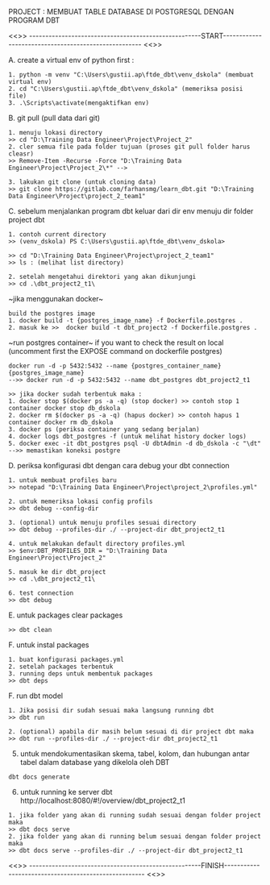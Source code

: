 PROJECT : MEMBUAT TABLE DATABASE DI POSTGRESQL DENGAN PROGRAM DBT

<<>> -----------------------------------------------------START----------------------------------------------------- <<>>

A. create a virtual env of python first :
``` 
1. python -m venv "C:\Users\gustii.ap\ftde_dbt\venv_dskola" (membuat virtual env)
2. cd "C:\Users\gustii.ap\ftde_dbt\venv_dskola" (memeriksa posisi file)
3. .\Scripts\activate(mengaktifkan env)
```

B. git pull (pull data dari git)
```
1. menuju lokasi directory
>> cd "D:\Training Data Engineer\Project\Project_2"
2. cler semua file pada folder tujuan (proses git pull folder harus cleasr)
>> Remove-Item -Recurse -Force "D:\Training Data Engineer\Project\Project_2\*" --> 

3. lakukan git clone (untuk cloning data)
>> git clone https://gitlab.com/farhansmg/learn_dbt.git "D:\Training Data Engineer\Project\project_2_team1" 
```

C. sebelum menjalankan program dbt keluar dari dir env menuju dir folder project dbt
```
1. contoh current directory 
>> (venv_dskola) PS C:\Users\gustii.ap\ftde_dbt\venv_dskola>

>> cd "D:\Training Data Engineer\Project\project_2_team1"
>> ls : (melihat list directory)

2. setelah mengetahui direktori yang akan dikunjungi
>> cd .\dbt_project2_t1\ 
``` 

~jika menggunakan docker~
```
build the postgres image
1. docker build -t {postgres_image_name} -f Dockerfile.postgres .
2. masuk ke >>  docker build -t dbt_project2 -f Dockerfile.postgres .
```

~run postgres container~
if you want to check the result on local (uncomment first the EXPOSE command on dockerfile postgres)
```
docker run -d -p 5432:5432 --name {postgres_container_name} {postgres_image_name}
-->> docker run -d -p 5432:5432 --name dbt_postgres dbt_project2_t1

>> jika docker sudah terbentuk maka :
1. docker stop $(docker ps -a -q) (stop docker) >> contoh stop 1 container docker stop db_dskola
2. docker rm $(docker ps -a -q) (hapus docker) >> contoh hapus 1 container docker rm db_dskola
3. docker ps (periksa container yang sedang berjalan)
4. docker logs dbt_postgres -f (untuk melihat history docker logs)
5. docker exec -it dbt_postgres psql -U dbtAdmin -d db_dskola -c "\dt" -->> memastikan koneksi postgre
```

D. periksa konfigurasi dbt dengan cara debug your dbt connection
```
1. untuk membuat profiles baru
>> notepad "D:\Training Data Engineer\Project\project_2\profiles.yml"

2. untuk memeriksa lokasi config profils
>> dbt debug --config-dir

3. (optional) untuk menuju profiles sesuai directory
>> dbt debug --profiles-dir ./ --project-dir dbt_project2_t1

4. untuk melakukan default directory profiles.yml
>> $env:DBT_PROFILES_DIR = "D:\Training Data Engineer\Project\Project_2"

5. masuk ke dir dbt_project
>> cd .\dbt_project2_t1\

6. test connection
>> dbt debug
```

E. untuk packages clear packages 
```
>> dbt clean 
```

F. untuk instal packages
```
1. buat konfigurasi packages.yml
2. setelah packages terbentuk
3. running deps untuk membentuk packages
>> dbt deps 
```

F. run dbt model
```
1. Jika posisi dir sudah sesuai maka langsung running dbt
>> dbt run

2. (optional) apabila dir masih belum sesuai di dir project dbt maka 
>> dbt run --profiles-dir ./ --project-dir dbt_project2_t1 
```

5. untuk mendokumentasikan skema, tabel, kolom, dan hubungan antar tabel dalam database yang dikelola oleh DBT
```
dbt docs generate 
```

6. untuk running ke server dbt http://localhost:8080/#!/overview/dbt_project2_t1
```
1. jika folder yang akan di running sudah sesuai dengan folder project maka
>> dbt docs serve
2. jika folder yang akan di running belum sesuai dengan folder project maka
>> dbt docs serve --profiles-dir ./ --project-dir dbt_project2_t1
```

<<>> -----------------------------------------------------FINISH----------------------------------------------------- <<>>
